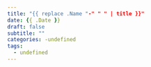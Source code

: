 ```yaml
---
title: "{{ replace .Name "-" " " | title }}"
date: {{ .Date }}
draft: false
subtitle: ""
categories: -undefined
tags:
  - undefined
---
```

